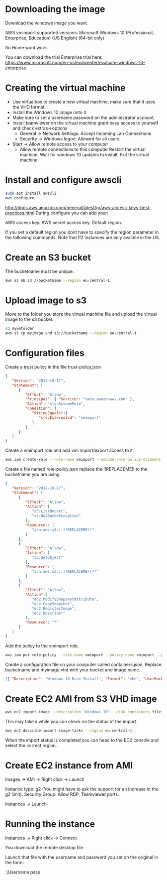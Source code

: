 # Downloading the image

Download the windows image you want.

AWS vmimport supported versions:
Microsoft Windows 10 (Professional, Enterprise, Education) (US English) (64-bit only)

So Home wont work.

You can download the trial Enterprise trial here: https://www.microsoft.com/en-us/evalcenter/evaluate-windows-10-enterprise

# Creating the virtual machine

* Use virtualbox to create a new virtual machine, make sure that it uses the VHD format.
* Install the Windows 10 image onto it.
* Make sure to set a username password on the administrator account.
* Install teamviewer on the virtual machine grant easy access to yourself and check extras->options
   * General -> Network Settings: Accept Incoming Lan Connections
   * Security -> Windows logon: Allowed for all users
* Start -> Allow remote access to your computer
   * Allow remote connections to this computer
Restart the virtual machine.
Wait for windows 10 updates to install.
Exit the virtual machine.

# Install and configure awscli
```bash
sudo apt install awscli
aws configure
````

http://docs.aws.amazon.com/general/latest/gr/aws-access-keys-best-practices.html
During configure you can add your:

AWS access key.
AWS secret access key.
Default region.

If you set a default region you dont have to specify the region parameter in the following commands.
Note that P2 instances are only avalible in the US.

# Create an S3 bucket

The bucketname must be unique.

````bash
aws s3 mb s3://bucketname --region eu-central-1
````

# Upload image to s3
Move to the folder you store the virtual machine file and upload the virtual image to the s3 bucket.

````bash
cd myvmfolder
aws s3 cp myimage.vhd s3://bucketname --region eu-central-1
````

# Configuration files

Create a trust policy in the file trust-policy.json

```json
{
   "Version": "2012-10-17",
   "Statement": [
      {
         "Effect": "Allow",
         "Principal": { "Service": "vmie.amazonaws.com" },
         "Action": "sts:AssumeRole",
         "Condition": {
            "StringEquals":{
               "sts:Externalid": "vmimport"
            }
         }
      }
   ]
}
````

Create a vmimport role and add vim import/export access to it.

````bash
aws iam create-role --role-name vmimport --assume-role-policy-document file://trust-policy.json
````

Create a file named role-policy.json replace the !!REPLACEME!! to the bucketname you are using.

````json
{
   "Version": "2012-10-17",
   "Statement": [
      {
         "Effect": "Allow",
         "Action": [
            "s3:ListBucket",
            "s3:GetBucketLocation"
         ],
         "Resource": [
            "arn:aws:s3:::!!REPLACEME!!"
         ]
      },
      {
         "Effect": "Allow",
         "Action": [
            "s3:GetObject"
         ],
         "Resource": [
            "arn:aws:s3:::!!REPLACEME!!/*"
         ]
      },
      {
         "Effect": "Allow",
         "Action":[
            "ec2:ModifySnapshotAttribute",
            "ec2:CopySnapshot",
            "ec2:RegisterImage",
            "ec2:Describe*"
         ],
         "Resource": "*"
      }
   ]
}
````

Add the policy to the vmimport role.

````bash
aws iam put-role-policy --role-name vmimport --policy-name vmimport --policy-document file://role-policy.json
````

Create a configuration file on your computer called containers.json.
Replace bucketname and myimage.vhd with your bucket and image name.

````json
[{ "Description": "Windows 10 Base Install", "Format": "vhd", "UserBucket": { "S3Bucket": "bucketname", "S3Key": "myimage.vhd" } }]
````

# Create EC2 AMI from S3 VHD image

````bash
aws ec2 import-image --description "Windows 10" --disk-containers file://containers.json --region eu-central-1
````

This may take a while you can check on the status of the import.


````bash
aws ec2 describe-import-image-tasks --region eu-central-1
````

When the import status is completed you can head to the EC2 console and select the correct region.

# Create EC2 instance from AMI

Images -> AMI -> Right click -> Launch

Instance type: g2 (You might have to ask the support for an increase in the g2 limit).
Security Group: Allow RDP, Teamviewer ports.

Instances -> Launch

# Running the instance

Instances -> Right click -> Connect

You download the remote desktop file.

Launch that file with the username and password you set on the original 
In the form:

.\Username
pass



